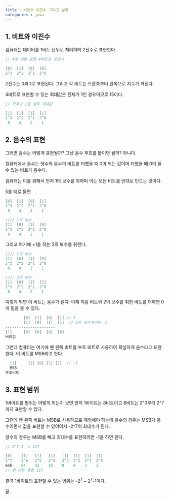 ```yaml
---
title : 비트와 이진수 그리고 범위
categories : java
---
```



## 1. 비트와 이진수

컴퓨터는 데이터를 1비트 단위로 처리하며 2진수로 표현한다.

```java
// 4에 대한 표현 4비트로 표현시

[0]  [1]  [0]  [0]
2^3  2^2  2^1  2^0
```
2진수는 0과 1로 표현된다. 그리고 각 비트는 오른쪽부터 왼쪽으로 지수가 커진다.

4비트로 표현할 수 있는 최대값은 전체가 1인 경우이므로 15이다.

```java
// 모두가 1일 경우 최대값

[1]  [1]  [1]  [1]
2^3  2^2  2^1  2^0
 8    4    2    1
```

## 2. 음수의 표현

그러면 음수는 어떻게 표현될까? 그냥 음수 부호를 붙이면 될까? 아니다.

컴퓨터에서 음수는 양수와 음수의 비트를 더했을 때 0이 되는 값이며 더했을 때 0이 될 수 있는 비트가 음수다.

컴퓨터는 이를 위해서 먼저 1의 보수를 취하며 이는 모든 비트를 반대로 만드는 것이다.

5를 예로 들면

```java
[0]  [1]  [0]  [1]
2^3  2^2  2^1  2^0
 8    4    2    1

//// 1의 보수
[1]  [0]  [1]  [0]
2^3  2^2  2^1  2^0
 8    4    2    1
```

그리고 여기에 +1을 하는 2의 보수를 취한다.

```java
//// 1의 보수
[1]  [0]  [1]  [0]
2^3  2^2  2^1  2^0
 8    4    2    1

//// 2의 보수
[1]  [0]  [1]  [1]
2^3  2^2  2^1  2^0
 8    4    2    1
```

이렇게 되면 이 비트는 음수가 된다. 이제 처음 비트와 2의 보수를 취한 비트를 더하면 0이 됨을 볼 수 있다.

```java
        [0]  [1]  [0]  [1] // 5
        [1]  [0]  [1]  [1]  // 2의 보수처리된 -5
----------------------
[1]     [0]  [0]  [0]  [0]
버려짐
```

그런데 컴퓨터는 여기에 맨 왼쪽 비트를 부호 비트로 사용하여 확실하게 음수라고 표현한다. 이 비트를 MSB라고 한다.

```java
  [1]     [1] [0] [1] [1]  // -5
  MSB
부호비트
```

## 3. 표현 범위

1바이트를 범위는 어떻게 되는지 보면 먼저 1바이트는 8비트이고 8비트는 2^0부터 2^7까지 표현할 수 있다.

그런데 맨 왼쪽 비트는 MSB로 사용하므로 제외해야 하는데 음수의 경우는 MSB가 음수이면서 값을 표현할 수 있어어서 -2^7이 최대수가 된다.

양수의 경우는 MSB를 빼고 최대수를 표현하려면 -1을 하면 된다.

```java
// 2^7-1 -> 127

[0]    [1]   [1]   [1]   [1]  [1]  [1]  [1]
2^7    2^6   2^5   2^4   2^3  2^2  2^1  2^0
msb    64    32    16    8    4    2    1
// 위 비트 총합 127
```

결국 1바이트의 표현할 수 있는 범위는 -2<sup>7</sup> ~ 2<sup>7</sup>-1이다.


끝.



